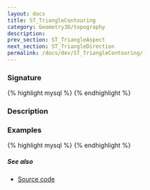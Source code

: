 ```yaml
---
layout: docs
title: ST_TriangleContouring
category: Geometry3D/topography
description: 
prev_section: ST_TriangleAspect
next_section: ST_TriangleDirection
permalink: /docs/dev/ST_TriangleContouring/
---
```


### Signature

{% highlight mysql %}
{% endhighlight %}

### Description

### Examples

{% highlight mysql %}
{% endhighlight %}

##### See also

* <a href="https://github.com/irstv/H2GIS/blob/51910b27b5dc2b3b4353bb43a683f8649628ea8d/h2spatial-ext/src/main/java/org/h2gis/h2spatialext/function/spatial/topography/ST_TriangleContouring.java" target="_blank">Source code</a>

